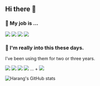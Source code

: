 ## Hi there 👋

<!--
**yeonseo/yeonseo** is a ✨ _special_ ✨ repository because its `README.md` (this file) appears on your GitHub profile.

Here are some ideas to get you started:

- 🔭 I’m currently working on ...
- 🌱 I’m currently learning ...
- 👯 I’m looking to collaborate on ...
- 🤔 I’m looking for help with ...
- 💬 Ask me about ...
- 📫 How to reach me: ...
- 😄 Pronouns: ...
- ⚡ Fun fact: ...
-->

### 🏢 My job is ...
<img src="https://img.shields.io/badge/Backend-263159?style=for-the-badge&logo=appveyor&logo=Backendless&logoColor=white"/>  <img src="https://img.shields.io/badge/Front-495579?style=for-the-badge&logo=java&logoColor=white">  <img src="https://img.shields.io/badge/MAYBE-EEEEEE?style=for-the-badge&logo=java&logoColor=white"> <img src="https://img.shields.io/badge/Fullstack-251749?style=for-the-badge&logo=java&logoColor=white">


### 🚀 I'm really into this these days.
<p>I've been using them for two or three years.</p>

<img src="https://img.shields.io/badge/KOTLIN-E96479?style=for-the-badge&logo=java&logoColor=white">  <img src="https://img.shields.io/badge/SpringBoot-F5E9CF?style=for-the-badge&logo=java&logoColor=white">  <img src="https://img.shields.io/badge/JavaScript-7DB9B6?style=for-the-badge&logo=java&logoColor=white"> <img src="https://img.shields.io/badge/Vue3-F0A04B?style=for-the-badge&logo=java&logoColor=white"> ... + <img src="https://img.shields.io/badge/UNITY-4D455D?style=for-the-badge&logo=appveyor&logo=Unity&logoColor=white"/>  

![Harang's GitHub stats](https://github-readme-stats.vercel.app/api?username=yeonseo&show_icons=true&theme=rose_pine)
